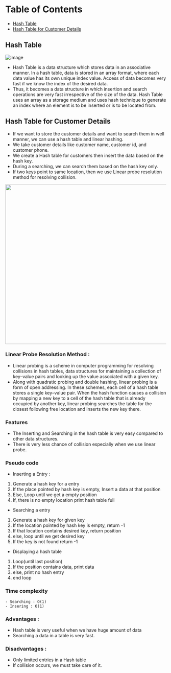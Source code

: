 # Table of Contents 
- [Hash Table](#hash-table)
- [Hash Table for Customer Details](#hash-table-for-customer-details)

## Hash Table

![image](https://www.tutorialspoint.com/data_structures_algorithms/images/hash_function.jpg)

- Hash Table is a data structure which stores data in an associative manner. In a hash table, data is stored in an array format, where each data value has its own unique index value. Access of data becomes very fast if we know the index of the desired data.
- Thus, it becomes a data structure in which insertion and search operations are very fast irrespective of the size of the data. Hash Table uses an array as a storage medium and uses hash technique to generate an index where an element is to be inserted or is to be located from.


## Hash Table for Customer Details 

- If we want to store the customer details and want to search them in well manner, we can use a hash table and linear hashing.
- We take customer details like customer name, customer id, and customer phone.
- We create a Hash table for customers then insert the data based on the hash key.
- During a searching, we can search them based on the hash key only.
- If two keys point to same location, then we use Linear probe resolution method for resolving collision.

<img src = "https://khalilstemmler.com/img/blog/data-structures/hash-tables/hash-table.png" width = "600" height="500">

### Linear Probe Resolution Method :

- Linear probing is a scheme in computer programming for resolving collisions in hash tables, data structures for maintaining a collection of key–value pairs and looking up the value associated with a given key.
- Along with quadratic probing and double hashing, linear probing is a form of open addressing. In these schemes, each cell of a hash table stores a single key–value pair. When the hash function causes a collision by mapping a new key to a cell of the hash table that is already occupied by another key, linear probing searches the table for the closest following free location and inserts the new key there.

### Features 

- The Inserting and Searching in the hash table is very easy compared to other data structures.
- There is very less chance of collision especially when we use linear probe.

### Pseudo code

- Inserting a Entry :

1) Generate a hash key for a entry
2) If the place pointed by hash key is empty,
    Insert a data at that position
3) Else,
    Loop until we get a empty position
4) If, there is no empty location print hash table full

- Searching a entry

1) Generate a hash key for given key
2) If the location pointed by hash key is empty,
    return -1
3) If that location contains desired key,
    return position
4) else, loop until we get desired key
5) If the key is not found
    return -1
    
- Displaying a hash table

1) Loop(until last position)
2) If the position contains data,
    print data
3) else,
    print no hash entry
4) end loop

### Time complexity

```
- Searching : O(1)
- Insering : O(1)
```    
### Advantages :

- Hash table is very useful when we have huge amount of data
- Searching a data in a table is very fast.

### Disadvantages : 

- Only limited entries in a Hash table
- If collision occurs, we must take care of it.
